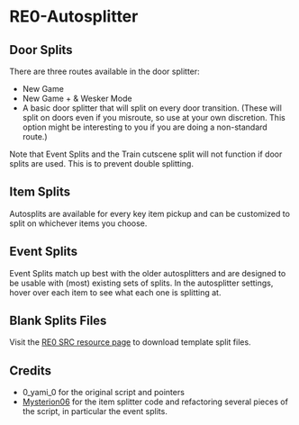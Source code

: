 # RE0-Autosplitter

## Door Splits

There are three routes available in the door splitter:
* New Game
* New Game + & Wesker Mode
* A basic door splitter that will split on every door transition. (These will split on doors even if you misroute, so use at your own 
discretion. This option might be interesting to you if you are doing a non-standard route.)

Note that Event Splits and the Train cutscene split will not function if door splits are used. This is to prevent double splitting.

## Item Splits

Autosplits are available for every key item pickup and can be customized to split on whichever items you choose.

## Event Splits

Event Splits match up best with the older autosplitters and are designed to be usable with (most) existing sets of splits. In the autosplitter
settings, hover over each item to see what each one is splitting at.

## Blank Splits Files

Visit the [RE0 SRC resource page](https://www.speedrun.com/re0/resources) to download template split files.

## Credits
* 0_yami_0 for the original script and pointers
* [Mysterion06](https://github.com/Mysterion06) for the item splitter code and refactoring several pieces of the script, in particular the event splits.